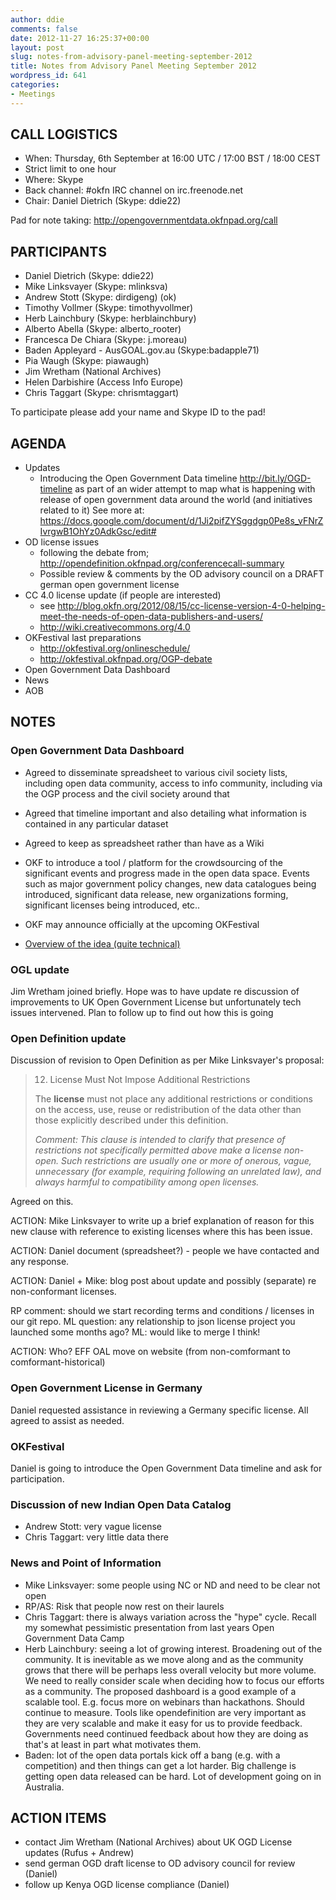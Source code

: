 ```yaml
---
author: ddie
comments: false
date: 2012-11-27 16:25:37+00:00
layout: post
slug: notes-from-advisory-panel-meeting-september-2012
title: Notes from Advisory Panel Meeting September 2012
wordpress_id: 641
categories:
- Meetings
---
```


## CALL LOGISTICS

* When: Thursday, 6th September at 16:00 UTC / 17:00 BST / 18:00 CEST
* Strict limit to one hour
* Where: Skype
* Back channel: #okfn IRC channel on irc.freenode.net
* Chair: Daniel Dietrich (Skype: ddie22)

Pad for note taking: http://opengovernmentdata.okfnpad.org/call

## PARTICIPANTS
* Daniel Dietrich (Skype: ddie22)
* Mike Linksvayer (Skype: mlinksva)
* Andrew Stott (Skype: dirdigeng) (ok)
* Timothy Vollmer (Skype: timothyvollmer)
* Herb Lainchbury (Skype: herblainchbury)
* Alberto Abella (Skype: alberto_rooter)
* Francesca De Chiara (Skype: j.moreau)
* Baden Appleyard - AusGOAL.gov.au (Skype:badapple71)
* Pia Waugh (Skype: piawaugh)
* Jim Wretham (National Archives)
* Helen Darbishire (Access Info Europe)
* Chris Taggart (Skype: chrismtaggart)

To participate please add your name and Skype ID to the pad!

## AGENDA

* Updates
    * Introducing the Open Government Data timeline http://bit.ly/OGD-timeline as part of an wider attempt to map what is happening with release of open government data around the world (and initiatives related to it)
    See more at: https://docs.google.com/document/d/1Ji2pifZYSggdgp0Pe8s_vFNrZIvrgwB1OhYz0AdkGsc/edit#
* OD license issues
    * following the debate from; http://opendefinition.okfnpad.org/conferencecall-summary
    * Possible review & comments by the OD advisory council on a DRAFT german open government license
* CC 4.0 license update (if people are interested)
    * see http://blog.okfn.org/2012/08/15/cc-license-version-4-0-helping-meet-the-needs-of-open-data-publishers-and-users/
    * http://wiki.creativecommons.org/4.0
* OKFestival last preparations
    * http://okfestival.org/onlineschedule/
    * http://okfestival.okfnpad.org/OGP-debate
* Open Government Data Dashboard
* News
* AOB

## NOTES

### Open Government Data Dashboard

* Agreed to disseminate spreadsheet to various civil society lists, including open data community, access to info community, including via the OGP process and the civil society around that
* Agreed that timeline important and also detailing what information is contained in any particular dataset
* Agreed to keep as spreadsheet rather than have as a Wiki
* OKF to introduce a tool / platform for the crowdsourcing of the significant events and progress made in the open data space. Events such as major government policy changes, new data catalogues being introduced, significant data release, new organizations forming, significant licenses being introduced, etc..
* OKF may announce officially at the upcoming OKFestival

* [Overview of the idea (quite technical)](https://docs.google.com/document/d/1Ji2pifZYSggdgp0Pe8s_vFNrZIvrgwB1OhYz0AdkGsc/edit)

### OGL update

Jim Wretham joined briefly. Hope was to have update re discussion of improvements to UK Open Government License but unfortunately tech issues intervened. Plan to follow up to find out how this is going

### Open Definition update

Discussion of revision to Open Definition as per Mike Linksvayer's proposal:

> 12. License Must Not Impose Additional Restrictions
> 
> The **license** must not place any additional restrictions or conditions on the access, use, reuse or redistribution of the data other than those explicitly described under this definition.
> 
> *Comment: This clause is intended to clarify that presence of restrictions not specifically permitted above make a license non-open. Such restrictions are usually one or more of onerous, vague, unnecessary (for example, requiring following an unrelated law), and always harmful to compatibility among open licenses.*

Agreed on this.

ACTION: Mike Linksvayer to write up a brief explanation of reason for this new clause with reference to existing licenses where this has been issue.

ACTION: Daniel document (spreadsheet?) - people we have contacted and any response.

ACTION: Daniel + Mike: blog post about update and possibly (separate) re non-conformant licenses.

RP comment: should we start recording terms and conditions / licenses in our git repo.
ML question: any relationship to json license project you launched some months ago?
ML: would like to merge I think!

ACTION: Who? EFF OAL move on website (from non-comformant to comformant-historical)


### Open Government License in Germany

Daniel requested assistance in reviewing a Germany specific license. All agreed to assist as needed.

### OKFestival 

Daniel is going to introduce the Open Government Data timeline and ask for participation.

### Discussion of new Indian Open Data Catalog

* Andrew Stott: very vague license
* Chris Taggart: very little data there

### News and Point of Information

* Mike Linksvayer: some people using NC or ND and need to be clear not open
* RP/AS: Risk that people now rest on their laurels
* Chris Taggart: there is always variation across the "hype" cycle. Recall my somewhat pessimistic presentation from last years Open Government Data Camp
* Herb Lainchbury: seeing a lot of growing interest. Broadening out of the community. It is inevitable as we move along and as the community grows that there will be perhaps less overall velocity but more volume.  We need to really consider scale when deciding how to focus our efforts as a community.  The proposed dashboard is a good example of a scalable tool.  E.g. focus more on webinars than hackathons. Should continue to measure.  Tools like opendefinition are very important as they are very scalable and make it easy for us to provide feedback.  Governments need continued feedback about how they are doing as that's at least in part what motivates them.
* Baden: lot of the open data portals kick off a bang (e.g. with a competition) and then things can get a lot harder. Big challenge is getting open data released can be hard. Lot of development going on in Australia.


## ACTION ITEMS

* contact Jim Wretham (National Archives) about UK OGD License updates (Rufus + Andrew)
* send german OGD draft license to OD advisory council for review (Daniel)
* follow up Kenya OGD license compliance (Daniel)
